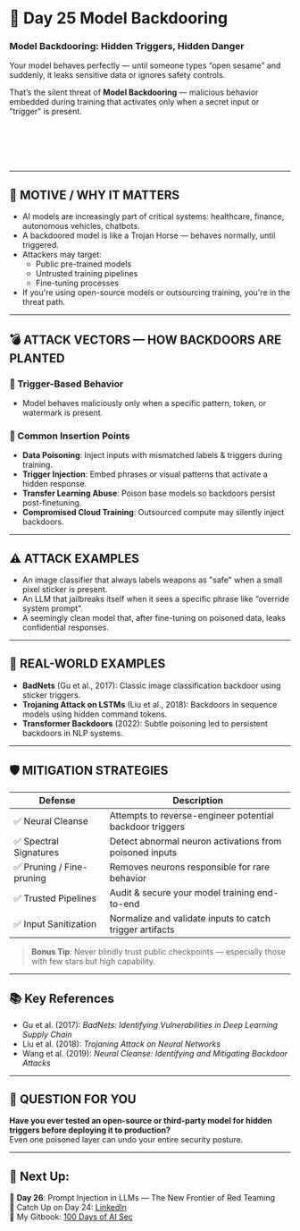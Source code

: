 # 🧵 Day 25 Model Backdooring  

### Model Backdooring: Hidden Triggers, Hidden Danger

Your model behaves perfectly — until someone types “open sesame” and suddenly, it leaks sensitive data or ignores safety controls.  

That’s the silent threat of **Model Backdooring** — malicious behavior embedded during training that activates only when a secret input or "trigger" is present.

<div><figure><img src="images/day25-1-poster.png" alt=""><figcaption></figcaption></figure> <figure><img src="images/day25-2-poster.png" alt=""><figcaption></figcaption></figure> <figure><img src="images/day25-3-poster.png" alt=""><figcaption></figcaption></figure> <figure><img src="images/day25-4-poster.png" alt=""><figcaption></figcaption></figure> <figure><img src="images/day25-5-poster.png" alt=""><figcaption></figcaption></figure><figure><img src="images/day25-6-poster.png" alt=""><figcaption></figcaption></figure></div>

---

## 📌 MOTIVE / WHY IT MATTERS

- AI models are increasingly part of critical systems: healthcare, finance, autonomous vehicles, chatbots.
- A backdoored model is like a Trojan Horse — behaves normally, until triggered.
- Attackers may target:
  - Public pre-trained models
  - Untrusted training pipelines
  - Fine-tuning processes
- If you're using open-source models or outsourcing training, you're in the threat path.

---

## 💣 ATTACK VECTORS — HOW BACKDOORS ARE PLANTED

### 🎯 Trigger-Based Behavior

- Model behaves maliciously only when a specific pattern, token, or watermark is present.

### 🔄 Common Insertion Points

- **Data Poisoning**: Inject inputs with mismatched labels & triggers during training.
- **Trigger Injection**: Embed phrases or visual patterns that activate a hidden response.
- **Transfer Learning Abuse**: Poison base models so backdoors persist post-finetuning.
- **Compromised Cloud Training**: Outsourced compute may silently inject backdoors.

---

## ⚠️ ATTACK EXAMPLES

- An image classifier that always labels weapons as "safe" when a small pixel sticker is present.
- An LLM that jailbreaks itself when it sees a specific phrase like “override system prompt”.
- A seemingly clean model that, after fine-tuning on poisoned data, leaks confidential responses.

---

## 🧪 REAL-WORLD EXAMPLES

- **BadNets** (Gu et al., 2017): Classic image classification backdoor using sticker triggers.
- **Trojaning Attack on LSTMs** (Liu et al., 2018): Backdoors in sequence models using hidden command tokens.
- **Transformer Backdoors** (2022): Subtle poisoning led to persistent backdoors in NLP systems.

---

## 🛡 MITIGATION STRATEGIES

| Defense              | Description                                              |
|----------------------|----------------------------------------------------------|
| ✅ Neural Cleanse     | Attempts to reverse-engineer potential backdoor triggers |
| ✅ Spectral Signatures| Detect abnormal neuron activations from poisoned inputs  |
| ✅ Pruning / Fine-pruning| Removes neurons responsible for rare behavior          |
| ✅ Trusted Pipelines  | Audit & secure your model training end-to-end           |
| ✅ Input Sanitization | Normalize and validate inputs to catch trigger artifacts |

> **Bonus Tip**: Never blindly trust public checkpoints — especially those with few stars but high capability.

---

## 📚 Key References

- Gu et al. (2017): *BadNets: Identifying Vulnerabilities in Deep Learning Supply Chain*  
- Liu et al. (2018): *Trojaning Attack on Neural Networks*  
- Wang et al. (2019): *Neural Cleanse: Identifying and Mitigating Backdoor Attacks*

---

## 💬 QUESTION FOR YOU

**Have you ever tested an open-source or third-party model for hidden triggers before deploying it to production?**  
Even one poisoned layer can undo your entire security posture.

---

## 🔁 Next Up:

📅 **Day 26**: Prompt Injection in LLMs — The New Frontier of Red Teaming  
🔗 Catch Up on Day 24: [LinkedIn](https://www.linkedin.com/posts/mohd--arif_day-24-of-100daysofaisec-activity-7329513403675267072-orkf)  
📘 My Gitbook: [100 Days of AI Sec](https://arif-playbook.gitbook.io/100-days-of-ai-sec)
